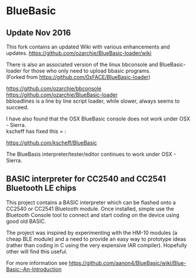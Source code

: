 BlueBasic
=========


Update Nov 2016
---------------

This fork contains an updated Wiki with various enhancements and updates.
https://github.com/ozarchie/BlueBasic-loader/wiki

There is also an associated version of the linux bbconsole and BlueBasic-loader for those who only need to upload bbasic programs.  
(Forked from https://github.com/0xFACE/BlueBasic-loader)

https://github.com/ozarchie/bbconsole  
https://github.com/ozarchie/BlueBasic-loader  
bbloadlines is a line by line script loader, while slower, always seems to succeed.



I have also found that the OSX BlueBasic console does not work under OSX - Sierra.  
kscheff has fixed this = :  

https://github.com/kscheff/BlueBasic

The BlueBasis interpreter/tester/editor continues to work under OSX - Sierra.



BASIC interpreter for CC2540 and CC2541 Bluetooth LE chips
----------------------------------------------------------

This project contains a BASIC interpreter which can be flashed onto a CC2540 or CC2541 Bluetooth module. Once installed, simple use the Bluetooth Console tool to connect and start coding on the device using good old BASIC.

The project was inspired by experimenting with the HM-10 modules (a cheap BLE module) and a need to provide an easy way to prototype ideas (rather than coding in C using the very expensive IAR compiler). Hopefully other will find this useful.

For more information see https://github.com/aanon4/BlueBasic/wiki/Blue-Basic:-An-Introduction
